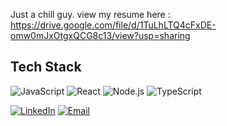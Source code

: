 Just a chill guy.
view my resume here : https://drive.google.com/file/d/1TuLhLTQ4cFxDE-omw0mJxOtgxQCG8c13/view?usp=sharing

## Tech Stack
![JavaScript](https://img.shields.io/badge/JavaScript-F7DF1E?style=for-the-badge&logo=javascript&logoColor=black)
![React](https://img.shields.io/badge/React-61DAFB?style=for-the-badge&logo=react&logoColor=black)
![Node.js](https://img.shields.io/badge/Node.js-43853D?style=for-the-badge&logo=node.js&logoColor=white)
![TypeScript](https://img.shields.io/badge/TypeScript-3178C6?style=for-the-badge&logo=typescript&logoColor=white)

[![LinkedIn](https://img.shields.io/badge/LinkedIn-0077B5?style=for-the-badge&logo=linkedin&logoColor=white)](https://www.linkedin.com/in/raj-desai-b45797254)
[![Email](https://img.shields.io/badge/Email-D14836?style=for-the-badge&logo=gmail&logoColor=white)](mailto:itsrajdesai17@gmail.com)
